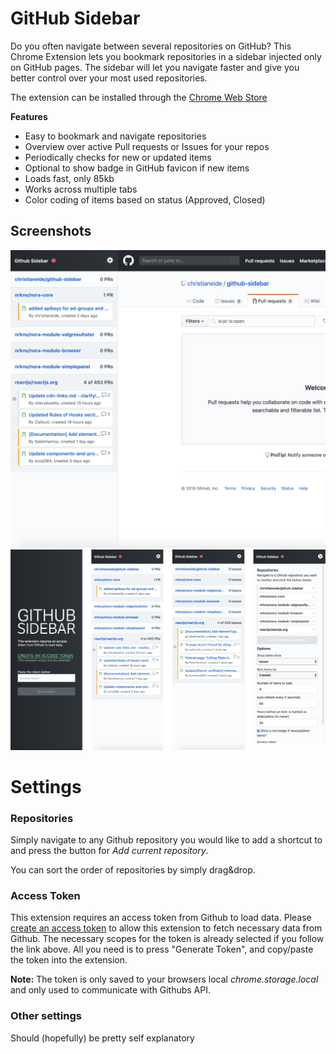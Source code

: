 # GitHub Sidebar

Do you often navigate between several repositories on GitHub? This Chrome Extension lets you bookmark repositories in a sidebar injected only on GitHub pages. The sidebar will let you navigate faster and give you better control over your most used repositories. 

The extension can be installed through the [Chrome Web Store](https://chrome.google.com/webstore/detail/github-sidebar/lblnbldblpeiikndppnekobccdocccho)

**Features**

- Easy to bookmark and navigate repositories
- Overview over active Pull requests or Issues for your repos
- Periodically checks for new or updated items
- Optional to show badge in GitHub favicon if new items
- Loads fast, only 85kb
- Works across multiple tabs
- Color coding of items based on status (Approved, Closed)

## Screenshots
![](images/screen1.png)
![](images/multiple.png)


# Settings

### Repositories

Simply navigate to any Github repository you would like to add a shortcut to and press the button for *Add current repository*.

You can sort the order of repositories by simply drag&drop.

### Access Token

This extension requires an access token from Github to load data. Please [create an access token](https://github.com/settings/tokens/new?scopes=repo&description=Github%20sidebar%20browser%20extension)  to allow this extension to fetch necessary data from Github. The necessary scopes for the token is already selected if you follow the link above. All you need is to press "Generate Token", and copy/paste the token into the extension.

**Note:** The token is only saved to your browsers local *chrome.storage.local* and only used to communicate with Githubs API.

### Other settings
Should (hopefully) be pretty self explanatory
